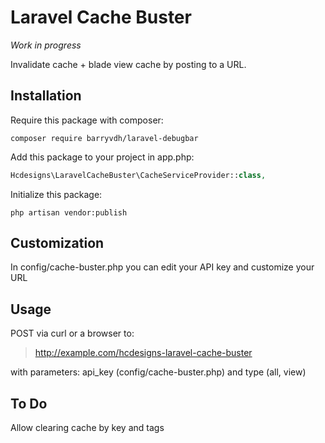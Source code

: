 # Laravel Cache Buster

*Work in progress*

Invalidate cache + blade view cache by posting to a URL.

## Installation
Require this package with composer:

```shell
composer require barryvdh/laravel-debugbar
```

Add this package to your project in app.php:
```php
Hcdesigns\LaravelCacheBuster\CacheServiceProvider::class,
```

Initialize this package:
```shell
php artisan vendor:publish
```

## Customization
In config/cache-buster.php you can edit your API key and customize your URL

## Usage
POST via curl or a browser to:
> http://example.com/hcdesigns-laravel-cache-buster

with parameters: api_key (config/cache-buster.php) and type (all, view)

## To Do
Allow clearing cache by key and tags